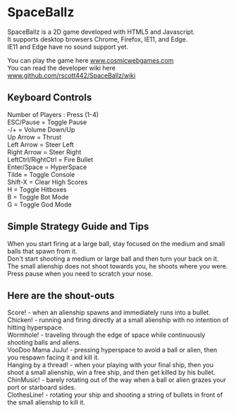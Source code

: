 # SpaceBallz

SpaceBallz is a 2D game developed with HTML5 and Javascript.  
It supports desktop browsers Chrome, Firefox, IE11, and Edge.  
IE11 and Edge have no sound support yet.

You can play the game here www.cosmicwebgames.com  
You can read the developer wiki here www.github.com/rscott442/SpaceBallz/wiki  

## Keyboard Controls  
Number of Players : Press (1-4)  
ESC/Pause = Toggle Pause  
-/+ = Volume Down/Up  
Up Arrow = Thrust  
Left Arrow = Steer Left  
Right Arrow = Steer Right  
LeftCtrl/RightCtrl = Fire Bullet  
Enter/Space = HyperSpace  
Tilde = Toggle Console  
Shift-X = Clear High Scores  
H = Toggle Hitboxes  
B = Toggle Bot Mode  
G = Toggle God Mode  

## Simple Strategy Guide and Tips  
When you start firing at a large ball, stay focused on the medium and small balls that spawn from it.  
Don't start shooting a medium or large ball and then turn your back on it.  
The small alienship does not shoot towards you, he shoots where you were.  
Press pause when you need to scratch your nose.  

## Here are the shout-outs  
Score! - when an alienship spawns and immediately runs into a bullet.  
Chicken! - running and firing directly at a small alienship with no intention of hitting hyperspace.  
Wormhole! - traveling through the edge of space while continuously shooting balls and aliens.  
VooDoo Mama JuJu! - pressing hyperspace to avoid a ball or alien, then you respawn facing it and kill it.  
Hanging by a thread! - when your playing with your final ship, then you shoot a small alienship, win a free ship, and then get killed by his bullet.  
ChinMusic! - barely rotating out of the way when a ball or alien grazes your port or starboard sides.  
ClothesLine! - rotating your ship and shooting a string of bullets in front of the small alienship to kill it.  
